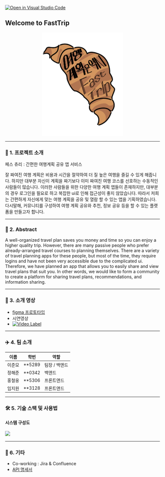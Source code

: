 [![Open in Visual Studio Code](https://classroom.github.com/assets/open-in-vscode-2e0aaae1b6195c2367325f4f02e2d04e9abb55f0b24a779b69b11b9e10269abc.svg)](https://classroom.github.com/online_ide?assignment_repo_id=10195931&assignment_repo_type=AssignmentRepo)
## Welcome to FastTrip

<div align="center">

![](imgs/logo.png)

</div>

---
### 📝 1. 프로젝트 소개

페스 츄리 : 간편한 여행계획 공유 앱 서비스

잘 짜여진 여행 계획은 비용과 시간을 절약하여 더 질 높은 여행을 즐길 수 있게 해줍니다. 하지만 대부분 자신이 계획을 짜기보다 이미 짜여진 여행 코스를 선호하는 수동적인 사람들이 많습니다. 이러한 사람들을 위한 다양한 여행 계획 앱들이 존재하지만, 대부분의 경우 로그인을 필요로 하고 복잡한 ui로 인해 접근성이 좋지 않았습니다. 따라서 저희는 간편하게 자신에게 맞는 여행 계획을 공유 및 열람 할 수 있는 앱을 기획하였습니다. 다시말해, 커뮤니티를 구성하여 여행 계획 공유와 추천, 정보 공유 등을 할 수 있는 플랫폼을 만들고자 합니다.

---
### 📝 2. Abstract

A well-organized travel plan saves you money and time so you can enjoy a higher quality trip. However, there are many passive people who prefer already-arranged travel courses to planning themselves. There are a variety of travel planning apps for these people, but most of the time, they require logins and have not been very accessible due to the complicated ui. Therefore, we have planned an app that allows you to easily share and view travel plans that suit you. In other words, we would like to form a community to create a platform for sharing travel plans, recommendations, and information sharing.

---

### 🎥 3. 소개 영상

- [figma 프로토타입](https://www.figma.com/proto/p6kOn3D1GrinGrJ9Ji9W9M/%EB%81%84%EC%A0%81%EB%81%84%EC%A0%81?page-id=0%3A1&node-id=124-516&viewport=-186%2C-41%2C0.26&scaling=scale-down&starting-point-node-id=124%3A516)
- 시연영상
- [![Video Label](http://img.youtube.com/vi/wuzrKu1xArU/0.jpg)](https://www.youtube.com/watch?v=wuzrKu1xArU)

---
### ✈️ 4. 팀 소개
|이름|학번|역할|
|--|--|--|
|이준모 |**5289| 팀장 / 백앤드|
|정해준 |**0342| 백앤드|
|홍철웅 |**5306| 프론트앤드|
|임지원 |**3128| 프론트앤드|

---
### 🛠 5. 기술 스택 및 사용법

####  시스템 구성도
![](https://cdn.discordapp.com/attachments/1078984933214781631/1092056248544919674/image.png)


---
### 📑 6. 기타
- Co-working : Jira & Confluence
- [API 명세서](https://www.notion.so/API-32a4f726793c4a919f100824fdfd2c8f?pvs=4)


